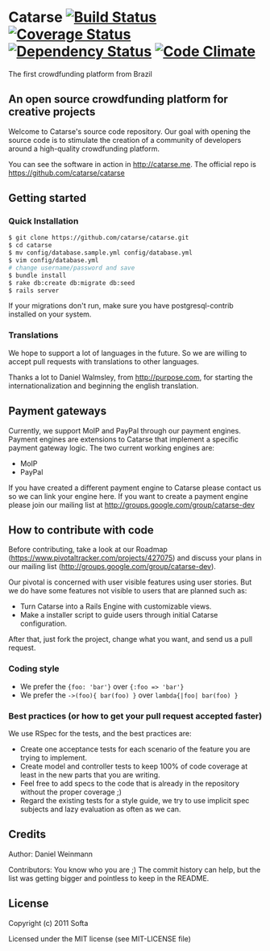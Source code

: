# Catarse [![Build Status](https://secure.travis-ci.org/catarse/catarse.png?branch=master)](https://travis-ci.org/catarse/catarse) [![Coverage Status](https://coveralls.io/repos/catarse/catarse/badge.png?branch=channels)](https://coveralls.io/r/catarse/catarse) [![Dependency Status](https://gemnasium.com/catarse/catarse.png)](https://gemnasium.com/catarse/catarse) [![Code Climate](https://codeclimate.com/github/catarse/catarse.png)](https://codeclimate.com/github/catarse/catarse)

The first crowdfunding platform from Brazil

## An open source crowdfunding platform for creative projects

Welcome to Catarse's source code repository. 
Our goal with opening the source code is to stimulate the creation of a community of developers around a high-quality crowdfunding platform.

You can see the software in action in http://catarse.me.
The official repo is https://github.com/catarse/catarse

## Getting started

### Quick Installation

```bash
$ git clone https://github.com/catarse/catarse.git
$ cd catarse
$ mv config/database.sample.yml config/database.yml
$ vim config/database.yml 
# change username/password and save
$ bundle install
$ rake db:create db:migrate db:seed
$ rails server 
```

If your migrations don't run, make sure you have postgresql-contrib installed on your system.

### Translations

We hope to support a lot of languages in the future. 
So we are willing to accept pull requests with translations to other languages. 

Thanks a lot to Daniel Walmsley, from http://purpose.com, for starting the internationalization and beginning the english translation.

## Payment gateways

Currently, we support MoIP and PayPal through our payment engines. Payment engines are extensions to Catarse that implement a specific payment gateway logic. 
The two current working engines are:
* MoIP
* PayPal

If you have created a different payment engine to Catarse please contact us so we can link your engine here.
If you want to create a payment engine please join our mailing list at http://groups.google.com/group/catarse-dev

## How to contribute with code

Before contributing, take a look at our Roadmap (https://www.pivotaltracker.com/projects/427075) and discuss your plans in our mailing list (http://groups.google.com/group/catarse-dev).

Our pivotal is concerned with user visible features using user stories. But we do have some features not visible to users that are planned such as:
* Turn Catarse into a Rails Engine with customizable views.
* Make a installer script to guide users through initial Catarse configuration.

After that, just fork the project, change what you want, and send us a pull request.

### Coding style
* We prefer the `{foo: 'bar'}` over `{:foo => 'bar'}`
* We prefer the `->(foo){ bar(foo) }` over `lambda{|foo| bar(foo) }`

### Best practices (or how to get your pull request accepted faster)

We use RSpec for the tests, and the best practices are:
* Create one acceptance tests for each scenario of the feature you are trying to implement.
* Create model and controller tests to keep 100% of code coverage at least in the new parts that you are writing.
* Feel free to add specs to the code that is already in the repository without the proper coverage ;)
* Regard the existing tests for a style guide, we try to use implicit spec subjects and lazy evaluation as often as we can. 

## Credits

Author: Daniel Weinmann

Contributors: You know who you are ;) The commit history can help, but the list was getting bigger and pointless to keep in the README.

## License

Copyright (c) 2011 Softa

Licensed under the MIT license (see MIT-LICENSE file)
